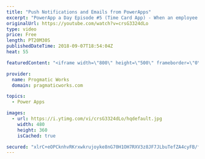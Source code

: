 ```yaml
---
title: "Push Notifications and Emails from PowerApps"
excerpt: "PowerApp a Day Episode #5 (Time Card App) - When an employee enters a time card, the employee's manager and project manager want to be notified for review. In this webinar you'll see how to notify people on their applications and  integrate into Office to send out emails.  Pragmatic Works Training :"
originalUrl: https://youtube.com/watch?v=crsG3324dLo
type: video
price: Free
length: PT20M30S
publishedDateTime: 2018-09-07T18:54:04Z
heat: 55

featuredContent: "<iframe width=\"800\" height=\"500\" frameborder=\"0\" src=\"https://www.youtube.com/embed/crsG3324dLo\" allow=\"accelerometer; autoplay; encrypted-media; gyroscope; picture-in-picture\" allowfullscreen></iframe>"

provider:
  name: Progmatic Works
  domain: pragmaticworks.com

topics:
  - Power Apps

images:
  - url: https://i.ytimg.com/vi/crsG3324dLo/hqdefault.jpg
    width: 480
    height: 360
    isCached: true

secured: "xlrC+eOPCknhvRKrxwkrujoyke8nG70H1OH7RXV3z8JF7JLbuTefZA4cyFB/fYKR9sjkS/J9gcDCXfj9jEwHQYAL+5RJWOL/3/L9OomnRMpUUfsn/fYne3b1qVvHyZCShsZYozwwkb0h5QP1ysSyL2gPsfEsb9A192OyPRH7BekoEbqEab1qGGkJ23bNyAJYFzukh0r37E3d4jHDoc1tSq4iGPAa87qFKTgBTjl5F8/DjQa/4vRMYrB+xqJcsashJfKN077jpl7uA4LLMzIA/BYV9XZ0eRFx4olybLbRPNO6xx2Ot0VgtxWi528Vst8hZfyVGyJZwATB1Q9VJw+5VS/EFGkYLahIHyq5jOE+/+Ow3PrdoboyKQGdkjH+5O+678kVo1jMTYSmzFPWj+1pdYYY9XY5DgwyCamSy6pl0NQ=;nV2CJUjehev+la/7de93Fw=="
---
```


